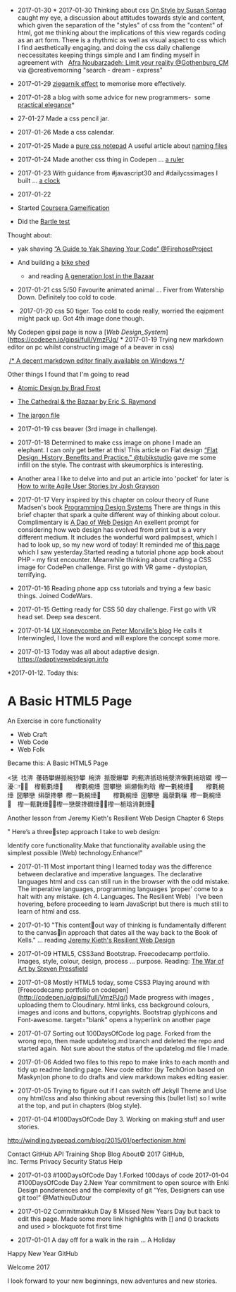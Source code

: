 * 2017-01-30 * 2017-01-30 Thinking about css [On Style by Susan Sontag](http://www.coldbacon.com/writing/sontag-onstyle.html)  caught my eye, a discussion about attitudes towards style and content, which given the separation of the "styles" of css from the "content" of html,  got me thinking about the implications of this view regards coding as an art form. 
 There is a rhythmic as well as visual aspect to css which I find aesthetically engaging.  and doing the css daily challenge neccessitates keeping things simple and I am finding myself in agreement with  
 [Afra Noubarzadeh: Limit your reality @Gothenburg_CM](https://t.co/AlIOXYRH7N) via @creativemorning  "search - dream - express"
 
* 2017-01-29 [ziegarnik effect](https://en.wikipedia.org/wiki/Zeigarnik_effect) to memorise more effectively.

* 2017-01-28  a blog with some advice for new programmers-   some
[practical elegance](http://decomplecting.org/blog/2013/09/29/letter-to-a-young-or-new-programmer/)*


* 27-01-27 Made a css pencil jar.


* 2017-01-26 Made a css  calendar.


* 2017-01-25 Made a [pure css notepad](http://hackwrite.com/posts/file-names/)
  A useful article about [naming files](http://hackwrite.com/posts/file-names/) 
  

* 2017-01-24 Made another css thing in Codepen ... [a ruler](http://codepen.io/gipsi/pen/zNzVpe)


* 2017-01-23  With guidance from #javascript30 and #dailycssimages I built ...  [a clock](http://codepen.io/gipsi/pen/ygXexN)

* 2017-01-22

* Started [Coursera Gameification](https://www.coursera.org/learn/gamification)

* Did the [Bartle test](http://4you2learn.com/bartle/)

Thought about:

* yak shaving [“A Guide to Yak Shaving Your Code” @FirehoseProject](https://medium.com/@firehoseproject/a-guide-to-yak-shaving-your-code-d30f98dc759)

* And building a [bike shed](http://bikeshed.org)
  * and reading [A generation lost in the Bazaar](http://queue.acm.org/detail.cfm?id=2349257)
* 2017-01-21 css 5/50 Favourite animated animal ... Fiver from Watership Down.  Definitely too cold to code. 
 *  2017-01-20 css 50 tiger.  Too cold to code really, worried the eqipment might pack up.  Got 4th image done though.

 My Codepen gipsi page is now a [_Web Design_System_](https://codepen.io/gipsi/full/VmzPJg/ * 2017-01-19 Trying new markdown editor on pc whilst constructing image of a beaver in css)
 
  [/* A decent markdown editor finally available on Windows */](https://typora.io/#windows)
  
   Other things I found that I'm going to read 
 * [ Atomic Design by Brad Frost](http://atomicdesign.bradfrost.com/)
  * [The Cathedral & the Bazaar by  Eric S. Raymond](https://library.oreilly.com/book/9780596001087/the-cathedral-amp-the-bazaar/8.xhtml?ref=toc#cathbazrev-SECT-1.1)
 * [The jargon file](http://www.catb.org/jargon/html/)
 
 * 2017-01-19 css beaver (3rd image in challenge).
 
 * 2017-01-18 Determined to make css image on phone I made an elephant.  I can only get better at this! This article on Flat design [“Flat Design. History, Benefits and Practice.” @tubikstudio](https://uxplanet.org/flat-design-history-benefits-and-practice-c2b092955f14) gave me some infill on the style. The contrast with skeumorphics is interesting.  

* Another area I like to delve into and put an article into 'pocket' for later is [How to write Agile User Stories by Josh Grayson](https://gorillalogic.com/blog/how-to-write-agile-user-stories/?utm_content=44695328&utm_medium=social&utm_source=twitter)

*  2017-01-17  Very inspired by this chapter on colour theory of Rune Madsen's book [Programming Design Systems](https://programmingdesignsystems.com/color/a-short-history-of-color-theory/?utm_source=Programming+Design+Systems&utm_campaign=bf03f75c71-EMAIL_CAMPAIGN_2017_01_15&utm_medium=email&utm_term=0_a2d6a1e779-bf03f75c71-120128697) There are things in this brief chapter that spark a quite different way of thinking about colour.  Complimentary is [A Dao of Web Design](http://alistapart.com/article/dao) An exellent prompt for considering how web design has evolved from print but is a very different medium.  It includes the wonderful word palimpsest, which I had to look up, so my new word of today!  It reminded me of [this page](https://bryanrieger.com) which I saw yesterday.Started reading a tutorial phone app book about PHP - my first encounter.
Meanwhile thinking about crafting a CSS image for CodePen challenge.
First go with VR game - dystopian, terrifying.

*  2017-01-16 Reading phone app  css tutorials and trying a few basic things.  Joined CodeWars.

* 2017-01-15
Getting ready for CSS 50 day challenge. 
First go with VR head set. Deep sea descent.

* 2017-01-14 [UX Honeycombe on Peter Morville's blog](http://intertwingled.org/user-experience-honeycomb/)
He calls it Interwingled, I love the word and will explore the concept some more.
* 2017-01-13 Today was all about adaptive design.
https://adaptivewebdesign.info

*2017-01-12. Today this:
<!DOCTYPE html>

<html>

<head>

<title> html5 </title>

</head>

<body>

<h1>A  Basic HTML5 Page </h1>

<p> An Exercise in core functionality </p>


  <ul>
    <li> Web Craft </li>
    <li> Web Code </li>
    <li> Web Folk </li>
  </ul>

</body>

</html>
Became this:
A Basic HTML5 Page

<㹰 䄀渀 䔀砀攀爀挀椀猀攀 椀渀 挀漀爀攀 昀甀渀挀琀椀漀渀愀氀椀琀礀 㰀⼀瀀ਾ਀਀  㰀甀氀㸀਀    㰀氀椀㸀 圀攀戀 䌀爀愀昀琀 㰀⼀氀椀㸀਀    㰀氀椀㸀 圀攀戀 䌀漀搀攀 㰀⼀氀椀㸀਀    㰀氀椀㸀 圀攀戀 䘀漀氀欀 㰀⼀氀椀㸀਀  㰀⼀甀氀㸀਀਀㰀⼀戀漀搀礀㸀਀਀㰀⼀栀琀洀氀㸀਀

Another lesson from Jeremy Kieth's Resilient Web Design Chapter 6 Steps

" Here’s a threestep approach I take to web design:

Identify core functionality.Make that functionality available using the simplest possible (Web) technology.Enhance!"

* 2017-01-11  Most important thing I learned today was the difference between declarative and imperative languages. The  declarative languages html and css can still run in the browser with the odd mistake. The imperative languages, programming languages 'proper' come to a halt with any mistake. (ch 4. Languages. The Resilient Web)   
I've been hovering, before proceeding to learn JavaScript but there is much still to learn of html and css.

* 2017-01-10 "This contentout way of thinking is fundamentally different to the canvasin approach that dates all the way back to the Book of Kells." ... 
reading [Jeremy Kieth's Resilient Web Design](https://resilientwebdesign.com)

* 2017-01-09 HTML5, CSS3and Bootstrap.  Freecodecamp portfolio. Images, style, colour, design, process ... purpose.
Reading: [The War of Art by Steven Pressfield](http://www.stevenpressfield.com/the-war-of-art/)

* 2017-01-08 Mostly HTML5 today, some CSS3 Playing around with  [Freecodecamp portfolio on codepen]
(http://codepen.io/gipsi/full/VmzPJg/)
Made progress with images , uploading them to Cloudinary.  html links, css background colours, 
images and icons and buttons,  copyrights. Bootstrap glyphicons and Font-awesome. target="blank"
opens a hyperlink on another page


* 2017-01-07 Sorting out 100DaysOfCode log page. Forked from the wrong repo, then made updatelog.md branch and deleted the repo and started again.  Not sure about the status of the updatelog.md file I made.


* 2017-01-06 Added two files to this repo to make links to each month and tidy up readme landing page.  New code editor (by TechOrion based on Maskyn)on phone to do drafts and view markdown makes editing easier.

* 2017-01-05 Trying to figure out if I can switch off Jekyll Theme and Use ony html/css and also thinking about reversing this (bullet list) so I write at the top, and put in chapters (blog style).

* 2017-01-04 #100DaysOfCode Day 3. Working on making stuff and user stories.

http://windling.typepad.com/blog/2015/01/perfectionism.html



Contact GitHub API Training Shop Blog About© 2017 GitHub, Inc. Terms Privacy Security Status Help


* 2017-01-03 #100DaysOfCode Day 1.Forked 100days of code 2017-01-04 #100DaysOfCode Day 2.New Year commitment to open source with Enki Design ponderences and the complexity of git “Yes, Designers can use git too!” @MathieuDutour



* 2017-01-02 Commitmakkuh Day 8 Missed New Years Day but back to edit this page. Made some more link highlights with [] and () brackets and used > blockquote fot first time



* 2017-01-01 A day off for a walk in the rain ... A Holiday


Happy New Year GitHub

Welcome 2017

I look forward to your new beginnings, new adventures and new stories.

